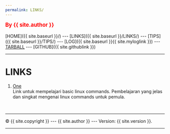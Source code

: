 ```yaml
---
permalink: LINKS/
---
```

<span style="color:red; font-weight:bold; font-size:larger;">By {{ site.author }}</span>
<br><br>
[HOME]({{ site.baseurl }}/) ---
[LINKS]({{ site.baseurl }}/LINKS/) ---
[TIPS]({{ site.baseurl }}/TIPS/) ---
[LOG]({{ site.baseurl }}{{ site.myloglink }}) ---
[TARBALL](SandBox/cbkadal.tar.xz) ---
[GITHUB]({{ site.githublink }})
<br>
<hr>

# LINKS

1. [One](https://youtu.be/CpTfQ-q6MPU)<br>
Link untuk mempelajari basic linux commands.
Pembelajaran yang jelas dan singkat mengenai linux commands untuk pemula.



<br>
<hr>
&copy; {{ site.copyright }} --- {{ site.author }} --- Version: {{ site.version }}.
<hr>
<br>
